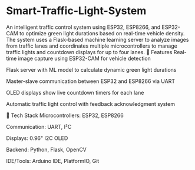 # Smart-Traffic-Light-System
An intelligent traffic control system using ESP32, ESP8266, and ESP32-CAM to optimize green light durations based on real-time vehicle density. The system uses a Flask-based machine learning server to analyze images from traffic lanes and coordinates multiple microcontrollers to manage traffic lights and countdown displays for up to four lanes.
🔧 Features
Real-time image capture using ESP32-CAM for vehicle detection

Flask server with ML model to calculate dynamic green light durations

Master-slave communication between ESP32 and ESP8266 via UART

OLED displays show live countdown timers for each lane

Automatic traffic light control with feedback acknowledgment system

🧰 Tech Stack
Microcontrollers: ESP32, ESP8266

Communication: UART, I²C

Displays: 0.96" I2C OLED

Backend: Python, Flask, OpenCV

IDE/Tools: Arduino IDE, PlatformIO, Git
